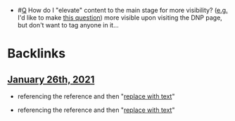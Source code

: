 - #[Q](<Q.md>) How do I "elevate" content to the main stage for more visibility? ([e.g.](<e.g..md>) I'd like to make [this question](((jteC3b2n_)))) more visible upon visiting the DNP page, but don't want to tag anyone in it...

# Backlinks
## [January 26th, 2021](<January 26th, 2021.md>)
- referencing the reference and then "[replace with text](<replace with text.md>)"

- referencing the reference and then "[replace with text](<replace with text.md>)"

